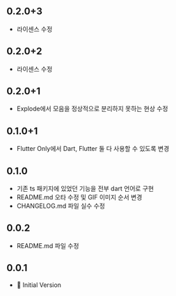 ## 0.2.0+3
- 라이센스 수정

## 0.2.0+2
- 라이센스 수정

## 0.2.0+1
- Explode에서 모음을 정상적으로 분리하지 못하는 현상 수정

## 0.1.0+1
- Flutter Only에서 Dart, Flutter 둘 다 사용할 수 있도록 변경

## 0.1.0
- 기존 ts 패키지에 있었던 기능을 전부 dart 언어로 구현
- README.md 오타 수정 및 GIF 이미지 순서 변경
- CHANGELOG.md 파일 실수 수정

## 0.0.2
- README.md 파일 수정

## 0.0.1
- 🎉 Initial Version
